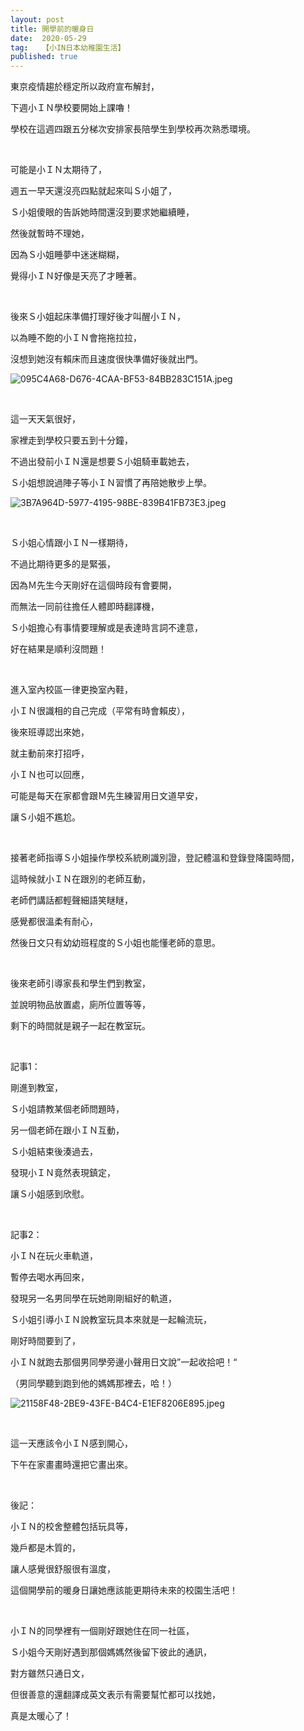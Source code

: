 ```yaml
---
layout: post
title: 開學前的暖身日
date:  2020-05-29
tag:   【小IN日本幼稚園生活】
published: true 
---
```

<p>東京疫情趨於穩定所以政府宣布解封，</p>

<p>下週小ＩＮ學校要開始上課嚕！</p>

<p>學校在這週四跟五分梯次安排家長陪學生到學校再次熟悉環境。</p>

<p>&nbsp;</p>

<p>可能是小ＩＮ太期待了，</p>

<p>週五一早天還沒亮四點就起來叫Ｓ小姐了，</p>

<p>Ｓ小姐傻眼的告訴她時間還沒到要求她繼續睡，</p>

<p>然後就暫時不理她，</p>

<p>因為Ｓ小姐睡夢中迷迷糊糊，</p>

<p>覺得小ＩＮ好像是天亮了才睡著。</p>

<p>&nbsp;</p>

<p>後來Ｓ小姐起床準備打理好後才叫醒小ＩＮ，</p>

<p>以為睡不飽的小ＩＮ會拖拖拉拉，</p>

<p>沒想到她沒有賴床而且速度很快準備好後就出門。</p>

<p><img alt="095C4A68-D676-4CAA-BF53-84BB283C151A.jpeg" src="https://pic.pimg.tw/smlife543/1590752695-1036343866_n.jpg" title="095C4A68-D676-4CAA-BF53-84BB283C151A.jpeg"></p>

<p>&nbsp;</p>

<p>這一天天氣很好，</p>

<p>家裡走到學校只要五到十分鐘，</p>

<p>不過出發前小ＩＮ還是想要Ｓ小姐騎車載她去，</p>

<p>Ｓ小姐想說過陣子等小ＩＮ習慣了再陪她散步上學。</p>

<p><img alt="3B7A964D-5977-4195-98BE-839B41FB73E3.jpeg" src="https://pic.pimg.tw/smlife543/1590752694-59848790_n.jpg" title="3B7A964D-5977-4195-98BE-839B41FB73E3.jpeg"></p>

<p>&nbsp;</p>

<p>Ｓ小姐心情跟小ＩＮ一樣期待，</p>

<p>不過比期待更多的是緊張，</p>

<p>因為Ｍ先生今天剛好在這個時段有會要開，</p>

<p>而無法一同前往擔任人體即時翻譯機，</p>

<p>Ｓ小姐擔心有事情要理解或是表達時言詞不達意，</p>

<p>好在結果是順利沒問題！</p>

<p>&nbsp;</p>

<p>進入室內校區一律更換室內鞋，</p>

<p>小ＩＮ很識相的自己完成（平常有時會賴皮），</p>

<p>後來班導認出來她，</p>

<p>就主動前來打招呼，</p>

<p>小ＩＮ也可以回應，</p>

<p>可能是每天在家都會跟Ｍ先生練習用日文道早安，</p>

<p>讓Ｓ小姐不尷尬。</p>

<p>&nbsp;</p>

<p>接著老師指導Ｓ小姐操作學校系統刷識別證，登記體溫和登錄登降園時間，</p>

<p>這時候就小ＩＮ在跟別的老師互動，</p>

<p>老師們講話都輕聲細語笑瞇瞇，</p>

<p>感覺都很溫柔有耐心，</p>

<p>然後日文只有幼幼班程度的Ｓ小姐也能懂老師的意思。</p>

<p>&nbsp;</p>

<p>後來老師引導家長和學生們到教室，</p>

<p>並說明物品放置處，廁所位置等等，</p>

<p>剩下的時間就是親子一起在教室玩。</p>

<p>&nbsp;</p>

<p>記事1：</p>

<p>剛進到教室，</p>

<p>Ｓ小姐請教某個老師問題時，</p>

<p>另一個老師在跟小ＩＮ互動，</p>

<p>Ｓ小姐結束後湊過去，</p>

<p>發現小ＩＮ竟然表現鎮定，</p>

<p>讓Ｓ小姐感到欣慰。</p>

<p>&nbsp;</p>

<p>記事2：</p>

<p>小ＩＮ在玩火車軌道，</p>

<p>暫停去喝水再回來，</p>

<p>發現另一名男同學在玩她剛剛組好的軌道，</p>

<p>Ｓ小姐引導小ＩＮ說教室玩具本來就是一起輪流玩，</p>

<p>剛好時間要到了，</p>

<p>小ＩＮ就跑去那個男同學旁邊小聲用日文說”一起收拾吧！“</p>

<p>（男同學聽到跑到他的媽媽那裡去，哈！）</p>

<p><img alt="21158F48-2BE9-43FE-B4C4-E1EF8206E895.jpeg" src="https://pic.pimg.tw/smlife543/1590752694-2522110296_n.jpg" title="21158F48-2BE9-43FE-B4C4-E1EF8206E895.jpeg"></p>

<p>&nbsp;</p>

<p>這一天應該令小ＩＮ感到開心，</p>

<p>下午在家畫畫時還把它畫出來。</p>

<p>&nbsp;</p>

<p>後記：</p>

<p>小ＩＮ的校舍整體包括玩具等，</p>

<p>幾戶都是木質的，</p>

<p>讓人感覺很舒服很有溫度，</p>

<p>這個開學前的暖身日讓她應該能更期待未來的校園生活吧！</p>

<p>&nbsp;</p>

<p>小ＩＮ的同學裡有一個剛好跟她住在同一社區，</p>

<p>Ｓ小姐今天剛好遇到那個媽媽然後留下彼此的通訊，</p>

<p>對方雖然只通日文，</p>

<p>但很善意的還翻譯成英文表示有需要幫忙都可以找她，</p>

<p>真是太暖心了！</p>

